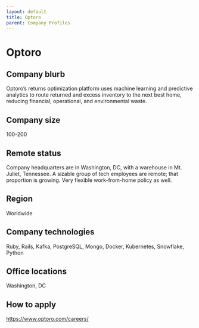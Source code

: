 ```yaml
---
layout: default
title: Optoro
parent: Company Profiles
---
```


# Optoro

## Company blurb

Optoro’s returns optimization platform uses machine learning and predictive analytics to route returned and excess inventory to the next best home, reducing financial, operational, and environmental waste. 

## Company size

100-200

## Remote status

Company headquarters are in Washington, DC, with a warehouse in Mt. Juliet, Tennessee. A sizable group of tech employees are remote; that proportion is growing. Very flexible work-from-home policy as well. 

## Region

Worldwide

## Company technologies

Ruby, Rails, Kafka, PostgreSQL, Mongo, Docker, Kubernetes, Snowflake, Python

## Office locations

Washington, DC

## How to apply

https://www.optoro.com/careers/


